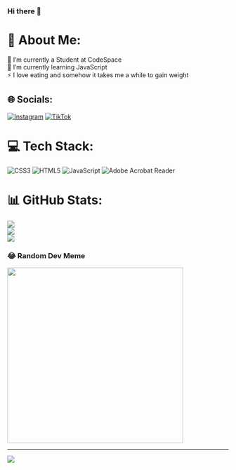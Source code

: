  ### Hi there 👋


# 💫 About Me:
🔭 I’m currently a Student at CodeSpace<br>🌱 I’m currently learning JavaScript<br>⚡ I love eating and somehow it takes me a while to gain weight


## 🌐 Socials:
[![Instagram](https://img.shields.io/badge/Instagram-%23E4405F.svg?logo=Instagram&logoColor=white)](https://instagram.com/Valentia90six) [![TikTok](https://img.shields.io/badge/TikTok-%23000000.svg?logo=TikTok&logoColor=white)](https://tiktok.com/@Valentiapuseletso) 

# 💻 Tech Stack:
![CSS3](https://img.shields.io/badge/css3-%231572B6.svg?style=for-the-badge&logo=css3&logoColor=white) ![HTML5](https://img.shields.io/badge/html5-%23E34F26.svg?style=for-the-badge&logo=html5&logoColor=white) ![JavaScript](https://img.shields.io/badge/javascript-%23323330.svg?style=for-the-badge&logo=javascript&logoColor=%23F7DF1E) ![Adobe Acrobat Reader](https://img.shields.io/badge/Adobe%20Acrobat%20Reader-EC1C24.svg?style=for-the-badge&logo=Adobe%20Acrobat%20Reader&logoColor=white)
# 📊 GitHub Stats:
![](https://github-readme-stats.vercel.app/api?username=VPKGO414&theme=shades-of-purple&hide_border=false&include_all_commits=false&count_private=false)<br/>
![](https://github-readme-streak-stats.herokuapp.com/?user=VPKGO414&theme=shades-of-purple&hide_border=false)<br/>
![](https://github-readme-stats.vercel.app/api/top-langs/?username=VPKGO414&theme=shades-of-purple&hide_border=false&include_all_commits=false&count_private=false&layout=compact)

### 😂 Random Dev Meme
<img src='https://randommeme-five.vercel.app/' style="height: 400px;"/>

---
[![](https://visitcount.itsvg.in/api?id=VPKGO414&icon=0&color=0)](https://visitcount.itsvg.in)

<!-- Proudly created with GPRM ( https://gprm.itsvg.in ) -->
<!--
**VPKGO414/VPKGO414** is a ✨ _special_ ✨ repository because its `README.md` (this file) appears on your GitHub profile.

### Hi there 👋, my name is Valentia Puseletso Kgolane
#### I am a Student at CodeSpace studying Software Development  

Skills: JS / HTML / CSS / TypeScript

- 🔭 I’m currently working on My Git Hub Portfolio 


[<img src='https://cdn.jsdelivr.net/npm/simple-icons@3.0.1/icons/github.svg' alt='github' height='40'>](https://github.com/VPKGO414)  [<img src='https://cdn.jsdelivr.net/npm/simple-icons@3.0.1/icons/instagram.svg' alt='instagram' height='40'>](https://www.instagram.com/Valentia90six/)  

![GitHub stats](https://github-readme-stats.vercel.app/api?username=VPKGO414&show_icons=true) 
-->
